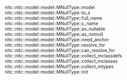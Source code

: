 nitc::nitc::model::model::MNullType::model
nitc::nitc::model::model::MNullType::to_s
nitc::nitc::model::model::MNullType::full_name
nitc::nitc::model::model::MNullType::c_name
nitc::nitc::model::model::MNullType::as_nullable
nitc::nitc::model::model::MNullType::as_notnull
nitc::nitc::model::model::MNullType::need_anchor
nitc::nitc::model::model::MNullType::resolve_for
nitc::nitc::model::model::MNullType::can_resolve_for
nitc::nitc::model::model::MNullType::collect_mclassdefs
nitc::nitc::model::model::MNullType::collect_mclasses
nitc::nitc::model::model::MNullType::collect_mtypes
nitc::nitc::model::model::MNullType::init